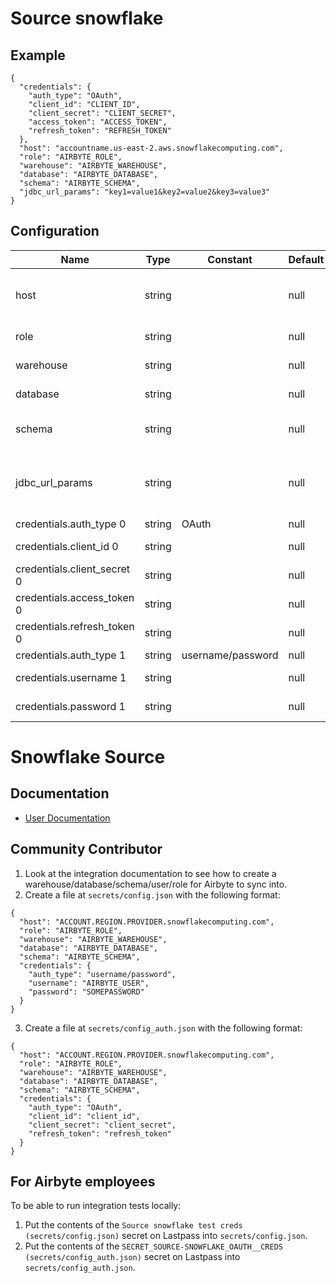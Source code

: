 # Source snowflake

## Example
```
{
  "credentials": {
    "auth_type": "OAuth",
    "client_id": "CLIENT_ID",
    "client_secret": "CLIENT_SECRET",
    "access_token": "ACCESS_TOKEN",
    "refresh_token": "REFRESH_TOKEN"
  },
  "host": "accountname.us-east-2.aws.snowflakecomputing.com",
  "role": "AIRBYTE_ROLE",
  "warehouse": "AIRBYTE_WAREHOUSE",
  "database": "AIRBYTE_DATABASE",
  "schema": "AIRBYTE_SCHEMA",
  "jdbc_url_params": "key1=value1&key2=value2&key3=value3"
}
```

## Configuration
| Name | Type | Constant | Default | Description |
| --- | --- | --- | --- | --- |
|host |string||null|The host domain of the snowflake instance (must include the account, region, cloud environment, and end with snowflakecomputing.com).|
|role |string||null|The role you created for Airbyte to access Snowflake.|
|warehouse |string||null|The warehouse you created for Airbyte to access data.|
|database |string||null|The database you created for Airbyte to access data.|
|schema |string||null|The source Snowflake schema tables. Leave empty to access tables from multiple schemas.|
|jdbc_url_params |string||null|Additional properties to pass to the JDBC URL string when connecting to the database formatted as 'key=value' pairs separated by the symbol '&'. (example: key1=value1&key2=value2&key3=value3).|
|credentials.auth_type 0|string|OAuth|null||
|credentials.client_id 0|string||null|The Client ID of your Snowflake developer application.|
|credentials.client_secret 0|string||null|The Client Secret of your Snowflake developer application.|
|credentials.access_token 0|string||null|Access Token for making authenticated requests.|
|credentials.refresh_token 0|string||null|Refresh Token for making authenticated requests.|
|credentials.auth_type 1|string|username/password|null||
|credentials.username 1|string||null|The username you created to allow Airbyte to access the database.|
|credentials.password 1|string||null|The password associated with the username.|

# Snowflake Source

## Documentation
* [User Documentation](https://docs.airbyte.io/integrations/sources/snowflake)

## Community Contributor
1. Look at the integration documentation to see how to create a warehouse/database/schema/user/role for Airbyte to sync into.
1. Create a file at `secrets/config.json` with the following format:
```
{
  "host": "ACCOUNT.REGION.PROVIDER.snowflakecomputing.com",
  "role": "AIRBYTE_ROLE",
  "warehouse": "AIRBYTE_WAREHOUSE",
  "database": "AIRBYTE_DATABASE",
  "schema": "AIRBYTE_SCHEMA",
  "credentials": {
    "auth_type": "username/password",
    "username": "AIRBYTE_USER",
    "password": "SOMEPASSWORD"
  }
}
```
3. Create a file at `secrets/config_auth.json` with the following format:
```
{
  "host": "ACCOUNT.REGION.PROVIDER.snowflakecomputing.com",
  "role": "AIRBYTE_ROLE",
  "warehouse": "AIRBYTE_WAREHOUSE",
  "database": "AIRBYTE_DATABASE",
  "schema": "AIRBYTE_SCHEMA",
  "credentials": {
    "auth_type": "OAuth",
    "client_id": "client_id",
    "client_secret": "client_secret",
    "refresh_token": "refresh_token"
  }
}
```
## For Airbyte employees
To be able to run integration tests locally:
1. Put the contents of the `Source snowflake test creds (secrets/config.json)` secret on Lastpass into `secrets/config.json`.
1. Put the contents of the `SECRET_SOURCE-SNOWFLAKE_OAUTH__CREDS (secrets/config_auth.json)` secret on Lastpass into `secrets/config_auth.json`.
